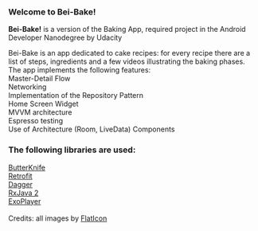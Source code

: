 
### Welcome to Bei-Bake!

**Bei-Bake!** is a version of the Baking App, required project in the Android Developer Nanodegree by Udacity<br>

Bei-Bake is an app dedicated to cake recipes: for every recipe there are a list of steps, ingredients and a few videos illustrating the baking phases. </br>
The app implements the following features: <br>
Master-Detail Flow <br>
Networking <br>
Implementation of the Repository Pattern <br>
Home Screen Widget <br>
MVVM architecture <br>
Espresso testing <br>
Use of Architecture (Room, LiveData) Components <br>
### The following libraries are used: <br>
[ButterKnife ](http://jakewharton.github.io/butterknife/)<br>
[Retrofit](http://square.github.io/retrofit/) <br>
[Dagger](https://github.com/google/dagger) <br>
[RxJava 2](https://github.com/ReactiveX/RxJava) <br>
[ExoPlayer](https://github.com/google/ExoPlayer)<br>
<br>
Credits: all images by [FlatIcon](https://www.flaticon.com/)
